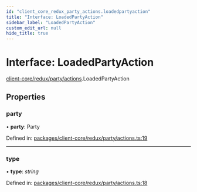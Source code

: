 ```yaml
---
id: "client_core_redux_party_actions.loadedpartyaction"
title: "Interface: LoadedPartyAction"
sidebar_label: "LoadedPartyAction"
custom_edit_url: null
hide_title: true
---
```


# Interface: LoadedPartyAction

[client-core/redux/party/actions](../modules/client_core_redux_party_actions.md).LoadedPartyAction

## Properties

### party

• **party**: Party

Defined in: [packages/client-core/redux/party/actions.ts:19](https://github.com/xr3ngine/xr3ngine/blob/5c3dcaef1/packages/client-core/redux/party/actions.ts#L19)

___

### type

• **type**: *string*

Defined in: [packages/client-core/redux/party/actions.ts:18](https://github.com/xr3ngine/xr3ngine/blob/5c3dcaef1/packages/client-core/redux/party/actions.ts#L18)
